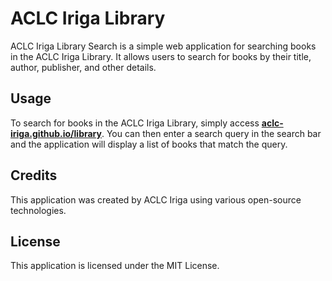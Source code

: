 # ACLC Iriga Library
ACLC Iriga Library Search is a simple web application for searching books in the ACLC Iriga Library. It allows users to search for books by their title, author, publisher, and other details.

## Usage
To search for books in the ACLC Iriga Library, simply access [**aclc-iriga.github.io/library**](https://aclc-iriga.github.io/library). You can then enter a search query in the search bar and the application will display a list of books that match the query.

## Credits
This application was created by ACLC Iriga using various open-source technologies.

## License
This application is licensed under the MIT License.